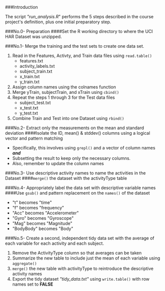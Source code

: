 ###Introduction

The script *"run_analysis.R*" performs the 5 steps described in the course project's definition, plus one initial preparatory step.

###No.0- Preparation
####Set the R working directory to where the UCI HAR Dataset was unzipped.

###No.1- Merge the training and the test sets to create one data set.
1. Read in the Features, Activty, and Train data files using `read.table()`
    * features.txt
    * activity_labels.txt
    * subject_train.txt
    * x_train.txt
    * y_train.txt
2. Assign column names using the colnames function
3. Merge yTrain, subjectTrain, and xTrain using `cbind()`
4. Repeat the steps 1 through 3 for the Test data files
    *	subject_test.txt
    * x_test.txt
    *	y_test.txt
5. Combine Train and Test into one Dataset using `rbind()`

###No.2- Extract only the measurements on the mean and standard deviation 
####Isolate the ID, mean() & stddev() columns using a logical vector and pattern matching
  * Specifically, this involves using `grepl()` and a vector of column names *__and__*
  * Subsetting the result to keep only the necessary columns.
  * Also, remember to update the column names
    
###No.3- Use descriptive activity names to name the activities in the Dataset
####`merge()` the dataset with the activityType table 

###No.4- Appropriately label the data set with descriptive variable names 
####Use `gsub()` and pattern replacement on the `names()` of the dataset
* "t" becomes "time"
* "f" becomes "frequency"
* "Acc" becomes "Accelerometer"
* "Gyro" becomes "Gyroscope"
* "Mag" becomes "Magnitude"
* "BodyBody" becomes "Body"
  
###No.5- Create a second, independent tidy data set with the average of each variable for each activity and each subject.
1. Remove the ActivityType column so that averages can be taken
2. Summarize the new table to include just the mean of each variable using `aggregate()`
3. `merge()` the new table with activityType to reintroduce the descriptive activity names
4. Export the tidy dataset *"tidy_data.txt"* using `write.table()` with row names set to __FALSE__
